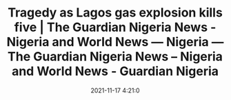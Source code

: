 ---
"title": "Tragedy as Lagos gas explosion kills five | The Guardian Nigeria News - Nigeria and World News — Nigeria — The Guardian Nigeria News – Nigeria and World News - Guardian Nigeria"
"date": "2021-11-17 4:21:0"
"feed_name": "GOOGLENEWSINDUSTRIAL"
"feed_website": "https://news.google.com/search?q=industrial%2Bincident&hl=en-US&gl=US&ceid=US:en"
"feed_rss": "https://news.google.com/rss/search?q=industrial%2Bincident&hl=en-US&gl=US&ceid=US:en"
"link": "https://guardian.ng/news/tragedy-as-lagos-gas-explosion-kills-five/"
"source": "{'href': 'https://guardian.ng', 'title': 'Guardian Nigeria'}"
"file": "_posts/2021-1-1-527e37faba7e24a21ad2c8ce1695bd4bdae8ece9.md"
"accident": "0"
"drilling": "0"
"dead": "0"
"injured": "0"
"arrested": "0"
"place": "unknown place"
"where": "unknown site"
"causes": "unknown"
"place_uri": "unknown place"
---